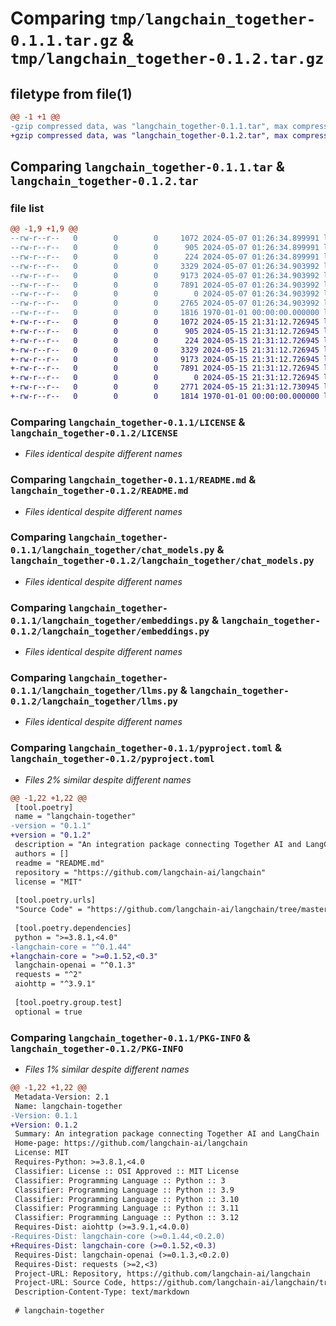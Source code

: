 # Comparing `tmp/langchain_together-0.1.1.tar.gz` & `tmp/langchain_together-0.1.2.tar.gz`

## filetype from file(1)

```diff
@@ -1 +1 @@
-gzip compressed data, was "langchain_together-0.1.1.tar", max compression
+gzip compressed data, was "langchain_together-0.1.2.tar", max compression
```

## Comparing `langchain_together-0.1.1.tar` & `langchain_together-0.1.2.tar`

### file list

```diff
@@ -1,9 +1,9 @@
--rw-r--r--   0        0        0     1072 2024-05-07 01:26:34.899991 langchain_together-0.1.1/LICENSE
--rw-r--r--   0        0        0      905 2024-05-07 01:26:34.899991 langchain_together-0.1.1/README.md
--rw-r--r--   0        0        0      224 2024-05-07 01:26:34.899991 langchain_together-0.1.1/langchain_together/__init__.py
--rw-r--r--   0        0        0     3329 2024-05-07 01:26:34.903992 langchain_together-0.1.1/langchain_together/chat_models.py
--rw-r--r--   0        0        0     9173 2024-05-07 01:26:34.903992 langchain_together-0.1.1/langchain_together/embeddings.py
--rw-r--r--   0        0        0     7891 2024-05-07 01:26:34.903992 langchain_together-0.1.1/langchain_together/llms.py
--rw-r--r--   0        0        0        0 2024-05-07 01:26:34.903992 langchain_together-0.1.1/langchain_together/py.typed
--rw-r--r--   0        0        0     2765 2024-05-07 01:26:34.903992 langchain_together-0.1.1/pyproject.toml
--rw-r--r--   0        0        0     1816 1970-01-01 00:00:00.000000 langchain_together-0.1.1/PKG-INFO
+-rw-r--r--   0        0        0     1072 2024-05-15 21:31:12.726945 langchain_together-0.1.2/LICENSE
+-rw-r--r--   0        0        0      905 2024-05-15 21:31:12.726945 langchain_together-0.1.2/README.md
+-rw-r--r--   0        0        0      224 2024-05-15 21:31:12.726945 langchain_together-0.1.2/langchain_together/__init__.py
+-rw-r--r--   0        0        0     3329 2024-05-15 21:31:12.726945 langchain_together-0.1.2/langchain_together/chat_models.py
+-rw-r--r--   0        0        0     9173 2024-05-15 21:31:12.726945 langchain_together-0.1.2/langchain_together/embeddings.py
+-rw-r--r--   0        0        0     7891 2024-05-15 21:31:12.726945 langchain_together-0.1.2/langchain_together/llms.py
+-rw-r--r--   0        0        0        0 2024-05-15 21:31:12.726945 langchain_together-0.1.2/langchain_together/py.typed
+-rw-r--r--   0        0        0     2771 2024-05-15 21:31:12.730945 langchain_together-0.1.2/pyproject.toml
+-rw-r--r--   0        0        0     1814 1970-01-01 00:00:00.000000 langchain_together-0.1.2/PKG-INFO
```

### Comparing `langchain_together-0.1.1/LICENSE` & `langchain_together-0.1.2/LICENSE`

 * *Files identical despite different names*

### Comparing `langchain_together-0.1.1/README.md` & `langchain_together-0.1.2/README.md`

 * *Files identical despite different names*

### Comparing `langchain_together-0.1.1/langchain_together/chat_models.py` & `langchain_together-0.1.2/langchain_together/chat_models.py`

 * *Files identical despite different names*

### Comparing `langchain_together-0.1.1/langchain_together/embeddings.py` & `langchain_together-0.1.2/langchain_together/embeddings.py`

 * *Files identical despite different names*

### Comparing `langchain_together-0.1.1/langchain_together/llms.py` & `langchain_together-0.1.2/langchain_together/llms.py`

 * *Files identical despite different names*

### Comparing `langchain_together-0.1.1/pyproject.toml` & `langchain_together-0.1.2/pyproject.toml`

 * *Files 2% similar despite different names*

```diff
@@ -1,22 +1,22 @@
 [tool.poetry]
 name = "langchain-together"
-version = "0.1.1"
+version = "0.1.2"
 description = "An integration package connecting Together AI and LangChain"
 authors = []
 readme = "README.md"
 repository = "https://github.com/langchain-ai/langchain"
 license = "MIT"
 
 [tool.poetry.urls]
 "Source Code" = "https://github.com/langchain-ai/langchain/tree/master/libs/partners/together"
 
 [tool.poetry.dependencies]
 python = ">=3.8.1,<4.0"
-langchain-core = "^0.1.44"
+langchain-core = ">=0.1.52,<0.3"
 langchain-openai = "^0.1.3"
 requests = "^2"
 aiohttp = "^3.9.1"
 
 [tool.poetry.group.test]
 optional = true
```

### Comparing `langchain_together-0.1.1/PKG-INFO` & `langchain_together-0.1.2/PKG-INFO`

 * *Files 1% similar despite different names*

```diff
@@ -1,22 +1,22 @@
 Metadata-Version: 2.1
 Name: langchain-together
-Version: 0.1.1
+Version: 0.1.2
 Summary: An integration package connecting Together AI and LangChain
 Home-page: https://github.com/langchain-ai/langchain
 License: MIT
 Requires-Python: >=3.8.1,<4.0
 Classifier: License :: OSI Approved :: MIT License
 Classifier: Programming Language :: Python :: 3
 Classifier: Programming Language :: Python :: 3.9
 Classifier: Programming Language :: Python :: 3.10
 Classifier: Programming Language :: Python :: 3.11
 Classifier: Programming Language :: Python :: 3.12
 Requires-Dist: aiohttp (>=3.9.1,<4.0.0)
-Requires-Dist: langchain-core (>=0.1.44,<0.2.0)
+Requires-Dist: langchain-core (>=0.1.52,<0.3)
 Requires-Dist: langchain-openai (>=0.1.3,<0.2.0)
 Requires-Dist: requests (>=2,<3)
 Project-URL: Repository, https://github.com/langchain-ai/langchain
 Project-URL: Source Code, https://github.com/langchain-ai/langchain/tree/master/libs/partners/together
 Description-Content-Type: text/markdown
 
 # langchain-together
```

